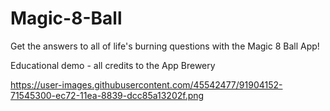 # Magic-8-Ball

Get the answers to all of life's burning questions with the Magic 8 Ball App!

Educational demo - all credits to the App Brewery

https://user-images.githubusercontent.com/45542477/91904152-71545300-ec72-11ea-8839-dcc85a13202f.png

